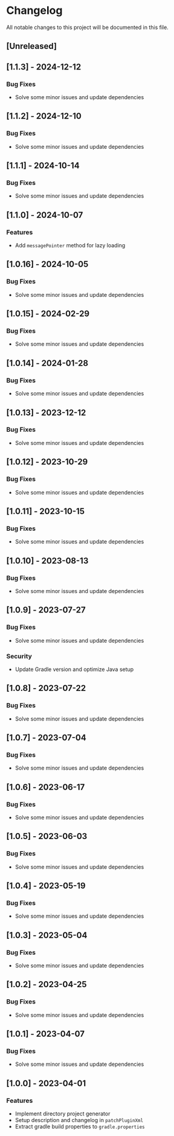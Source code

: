 # Changelog

All notable changes to this project will be documented in this file.

## [Unreleased]
## [1.1.3] - 2024-12-12

### Bug Fixes

- Solve some minor issues and update dependencies

## [1.1.2] - 2024-12-10

### Bug Fixes

- Solve some minor issues and update dependencies

## [1.1.1] - 2024-10-14

### Bug Fixes

- Solve some minor issues and update dependencies

## [1.1.0] - 2024-10-07

### Features

- Add `messagePointer` method for lazy loading

## [1.0.16] - 2024-10-05

### Bug Fixes

- Solve some minor issues and update dependencies

## [1.0.15] - 2024-02-29

### Bug Fixes

- Solve some minor issues and update dependencies

## [1.0.14] - 2024-01-28

### Bug Fixes

- Solve some minor issues and update dependencies

## [1.0.13] - 2023-12-12

### Bug Fixes

- Solve some minor issues and update dependencies

## [1.0.12] - 2023-10-29

### Bug Fixes

- Solve some minor issues and update dependencies

## [1.0.11] - 2023-10-15

### Bug Fixes

- Solve some minor issues and update dependencies

## [1.0.10] - 2023-08-13

### Bug Fixes

- Solve some minor issues and update dependencies

## [1.0.9] - 2023-07-27

### Bug Fixes

- Solve some minor issues and update dependencies

### Security

- Update Gradle version and optimize Java setup

## [1.0.8] - 2023-07-22

### Bug Fixes

- Solve some minor issues and update dependencies

## [1.0.7] - 2023-07-04

### Bug Fixes

- Solve some minor issues and update dependencies

## [1.0.6] - 2023-06-17

### Bug Fixes

- Solve some minor issues and update dependencies

## [1.0.5] - 2023-06-03

### Bug Fixes

- Solve some minor issues and update dependencies

## [1.0.4] - 2023-05-19

### Bug Fixes

- Solve some minor issues and update dependencies

## [1.0.3] - 2023-05-04

### Bug Fixes

- Solve some minor issues and update dependencies

## [1.0.2] - 2023-04-25

### Bug Fixes

- Solve some minor issues and update dependencies

## [1.0.1] - 2023-04-07

### Bug Fixes

- Solve some minor issues and update dependencies

## [1.0.0] - 2023-04-01

### Features

- Implement directory project generator
- Setup description and changelog in `patchPluginXml`
- Extract gradle build properties to `gradle.properties`

<!-- generated by git-cliff -->
